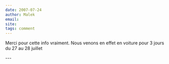 ```yaml
---
date: 2007-07-24
author: Malek
email: 
site: 
tags: comment
---
```


<p>Merci pour cette info vraiment. Nous venons en effet en voiture pour 3 jours du 27 au 28 juillet</p>
---